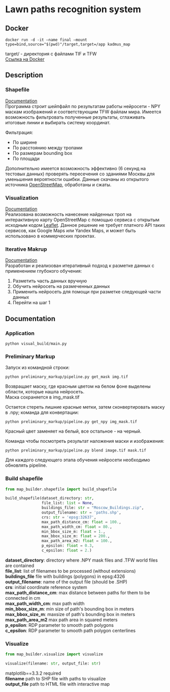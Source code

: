 # Lawn paths recognition system


## Docker

~~~
docker run -d -it —name final —mount type=bind,source="$(pwd)"/target,target=/app kadmus_map
~~~
target/ - директория с файлами TIF и TFW  
[Ссылка на Docker](https://disk.yandex.ru/d/32I0DB2AxfSvDw)  


## Description

### Shapefile
[Documentation](https://github.com/Denikozub/kadmus-dev#build-shapefile)  
Программа строит шейпфайл по результатам работы нейросети - NPY маскам изображений и соответствующим TFW файлам мира.
Имеется возможность фильтровать полученные результаты, сглаживать итоговые линии и выбирать систему координат.  

Фильтрация:
* По ширине
* По расстоянию между тропами
* По размерам bounding box
* По площади  

Дополнительно имеется возможность эффективно (6 секунд на тестовых данных) проверять пересечения со зданиями Москвы для уменьшения вероятности ошибки. Данные скачаны из открытого источника [OpenStreetMap](www.openstreetmap.org), обработаны и сжаты.

### Visualization
[Documentation](https://github.com/Denikozub/kadmus-dev#visualize)  
Реализована возможность нанесение найденных троп на интерактивную карту OpenStreetMap с помощью сервиса с открытым исходным кодом [Leaflet](https://leafletjs.com/). Данное решение не требует платного API таких сервисов, как Google Maps или Yandex Maps, и может быть использовано в коммерческих проектах.

### Iterative Makrup
[Documentation](https://github.com/Denikozub/kadmus-dev#preliminary-markup)  
Разработан и реализован итеративный подход к разметке данных с применением глубокого обучения:  
1. Разметить часть данных вручную
2. Обучить нейросеть на размеченных данных
3. Применить нейросеть для помощи при разметке следующей части данных
4. Перейти на шаг 1  


## Documentation

### Application

~~~
python visual_build/main.py
~~~

### Preliminary Markup

Запуск из командной строки:  
~~~
python preliminary_markup/pipeline.py get_mask img.tif
~~~
Возвращает маску, где красным цветом на белом фоне выделены области, которые нашла нейросеть.  
Маска сохраняется в img_mask.tif  

Остается стереть лишние красные метки, затем сконвертировать маску в .npy; команда для конвертации:
~~~
python preliminary_markup/pipeline.py get_npy img_mask.tif
~~~
Красный цвет заменяет на белый, все остальное - на черный.  

Команда чтобы посмотреть результат наложения маски и изображения:
~~~
python preliminary_markup/pipeline.py blend image.tif mask.tif  
~~~
Для каждого следующего этапа обучения нейросети необходимо обновлять pipeline.


### Build shapefile

~~~python
from map_builder.shapefile import build_shapefile

build_shapefile(dataset_directory: str,
                file_list: list = None,
                buildings_file: str = "Moscow_Buildings.zip",
                output_filename: str = 'paths.shp',
                crs: str = 'epsg:32637',
                max_path_distance_cm: float = 100.,
                max_path_width_cm: float = 80.,
                min_bbox_size_m: float = 1.,
                max_bbox_size_m: float = 200.,
                max_path_area_m2: float = 100.,
                p_epsilon: float = 0.3,
                c_epsilon: float = 2.)
~~~

__dataset_directory__: directory where .NPY mask files and .TFW world files are contained  
__file_list__: list of filenames to be processed (without extensions)  
__buildings_file__ file with buildings (polygons) in epsg:4326  
__output_filename__: name of the output file (should be .SHP)  
__crs__: initial coordinate reference system  
__max_path_distance_cm__: max distance between paths for them to be connected in cm  
__max_path_width_cm__: max path width  
__min_bbox_size_m__: min size of path's bounding box in meters  
__max_bbox_size_m__: maxsize of path's bounding box in meters  
__max_path_area_m2__ max path area in squared meters  
__p_epsilon__: RDP parameter to smooth path polygons  
__c_epsilon__: RDP parameter to smooth path polygon centerlines  


### Visualize

~~~python
from map_builder.visualize import visualize

visualize(filename: str, output_file: str)
~~~
matplotlib==3.3.2 required  
__filename__ path to SHP file with paths to visualize  
__output_file__ path to HTML file with interactive map  
